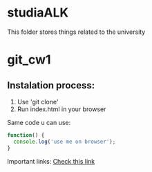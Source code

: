 # studiaALK
This folder stores things related to the university

# git_cw1

## Instalation process: 
1. Use 'git clone'
2. Run index.html in your browser

Same code u can use:
```javascript
function() {
  console.log('use me on browser');
}
```

Important links:
[Check this link](https://github.com)
